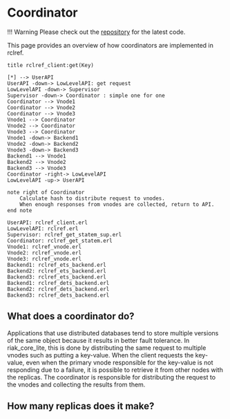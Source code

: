 # Coordinator

!!! Warning
    Please check out the [repository](https://github.com/wattlebirdaz/rclref) for the latest code.

This page provides an overview of how coordinators are implemented in rclref.

```plantuml
title rclref_client:get(Key)

[*] --> UserAPI 
UserAPI -down-> LowLevelAPI: get request
LowLevelAPI -down-> Supervisor
Supervisor -down-> Coordinator : simple one for one
Coordinator --> Vnode1
Coordinator --> Vnode2
Coordinator --> Vnode3
Vnode1 --> Coordinator
Vnode2 --> Coordinator
Vnode3 --> Coordinator
Vnode1 -down-> Backend1
Vnode2 -down-> Backend2
Vnode3 -down-> Backend3
Backend1 --> Vnode1
Backend2 --> Vnode2
Backend3 --> Vnode3
Coordinator -right-> LowLevelAPI
LowLevelAPI -up-> UserAPI

note right of Coordinator
    Calculate hash to distribute request to vnodes.
    When enough responses from vnodes are collected, return to API.
end note

UserAPI: rclref_client.erl
LowLevelAPI: rclref.erl
Supervisor: rclref_get_statem_sup.erl
Coordinator: rclref_get_statem.erl
Vnode1: rclref_vnode.erl
Vnode2: rclref_vnode.erl
Vnode3: rclref_vnode.erl
Backend1: rclref_ets_backend.erl
Backend2: rclref_ets_backend.erl
Backend3: rclref_ets_backend.erl
Backend1: rclref_dets_backend.erl
Backend2: rclref_dets_backend.erl
Backend3: rclref_dets_backend.erl
```

## What does a coordinator do?

Applications that use distributed databases tend to store multiple versions of the same object because it results in better fault tolerance. In riak_core_lite, this is done by distributing the same request to multiple vnodes such as putting a key-value. When the client requests the key-value, even when the primary vnode responsible for the key-value is not responding due to a failure, it is possible to retrieve it from other nodes with the replicas. The coordinator is responsible for distributing the request to the vnodes and collecting the results from them.

## How many replicas does it make?

